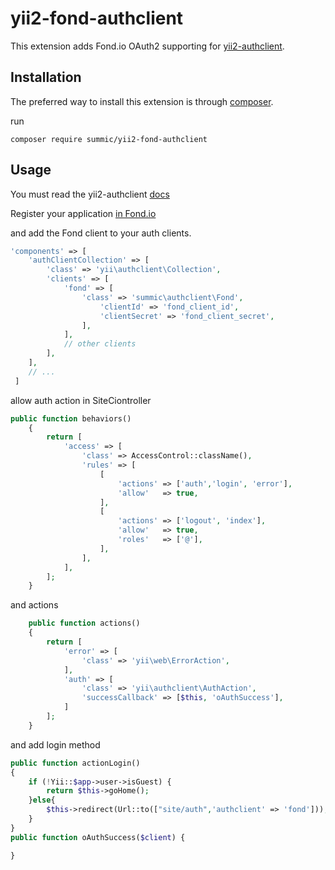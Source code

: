 # yii2-fond-authclient

This extension adds Fond.io OAuth2 supporting for [yii2-authclient](https://github.com/yiisoft/yii2-authclient).

## Installation

The preferred way to install this extension is through [composer](http://getcomposer.org/download/).

run

```
composer require summic/yii2-fond-authclient
```


## Usage

You must read the yii2-authclient [docs](https://github.com/yiisoft/yii2/blob/master/docs/guide/security-auth-clients.md)

Register your application [in Fond.io](https://www.fond.io/developer/clients/register)

and add the Fond client to your auth clients.

```php
'components' => [
    'authClientCollection' => [
        'class' => 'yii\authclient\Collection',
        'clients' => [
            'fond' => [
                'class' => 'summic\authclient\Fond',
                    'clientId' => 'fond_client_id',
                    'clientSecret' => 'fond_client_secret',
                ],
            ],
            // other clients
        ],
    ],
    // ...
 ]
 ```

allow auth action in SiteCiontroller

```php
public function behaviors()
    {
        return [
            'access' => [
                'class' => AccessControl::className(),
                'rules' => [
                    [
                        'actions' => ['auth','login', 'error'],
                        'allow'   => true,
                    ],
                    [
                        'actions' => ['logout', 'index'],
                        'allow'   => true,
                        'roles'   => ['@'],
                    ],
                ],
            ],
        ];
    }
```

and actions

```php
    public function actions()
    {
        return [
            'error' => [
                'class' => 'yii\web\ErrorAction',
            ],
            'auth' => [
                'class' => 'yii\authclient\AuthAction',
                'successCallback' => [$this, 'oAuthSuccess'],
            ]
        ];
    }
```

and add login method

```php
public function actionLogin()
{
    if (!Yii::$app->user->isGuest) {
        return $this->goHome();
    }else{
        $this->redirect(Url::to(["site/auth",'authclient' => 'fond']));
    }
}
public function oAuthSuccess($client) {

}
```
	